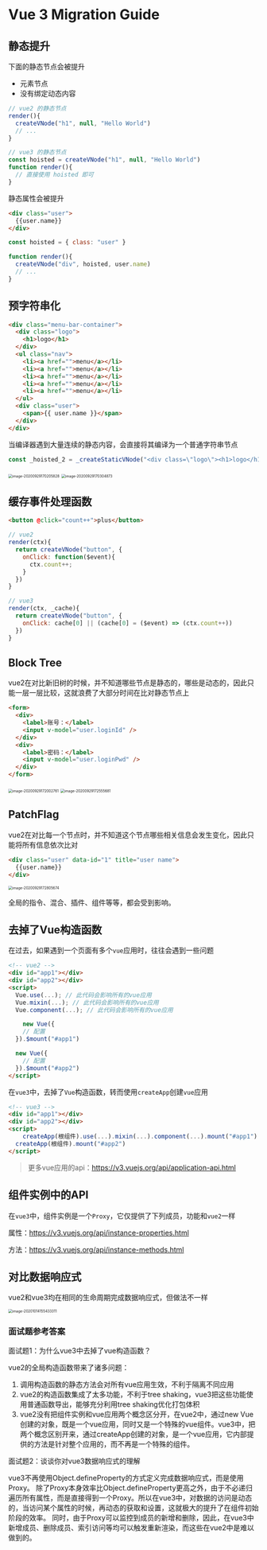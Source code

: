 # Vue 3 Migration Guide

## 静态提升

下面的静态节点会被提升

- 元素节点
- 没有绑定动态内容

```js
// vue2 的静态节点
render(){
  createVNode("h1", null, "Hello World")
  // ...
}

// vue3 的静态节点
const hoisted = createVNode("h1", null, "Hello World")
function render(){
  // 直接使用 hoisted 即可
}
```

静态属性会被提升

```html
<div class="user">
  {{user.name}}
</div>
```

```js
const hoisted = { class: "user" }

function render(){
  createVNode("div", hoisted, user.name)
  // ...
}
```

## 预字符串化

```html
<div class="menu-bar-container">
  <div class="logo">
    <h1>logo</h1>
  </div>
  <ul class="nav">
    <li><a href="">menu</a></li>
    <li><a href="">menu</a></li>
    <li><a href="">menu</a></li>
    <li><a href="">menu</a></li>
    <li><a href="">menu</a></li>
  </ul>
  <div class="user">
    <span>{{ user.name }}</span>
  </div>
</div>
```

当编译器遇到大量连续的静态内容，会直接将其编译为一个普通字符串节点

```js
const _hoisted_2 = _createStaticVNode("<div class=\"logo\"><h1>logo</h1></div><ul class=\"nav\"><li><a href=\"\">menu</a></li><li><a href=\"\">menu</a></li><li><a href=\"\">menu</a></li><li><a href=\"\">menu</a></li><li><a href=\"\">menu</a></li></ul>")
```

<img src="http://mdrs.yuanjin.tech/img/20200929170205.png" alt="image-20200929170205828" style="zoom:50%;" />

<img src="http://mdrs.yuanjin.tech/img/20200929170304.png" alt="image-20200929170304873" style="zoom:50%;" />

## 缓存事件处理函数

```html
<button @click="count++">plus</button>
```

```js
// vue2
render(ctx){
  return createVNode("button", {
    onClick: function($event){
      ctx.count++;
    }
  })
}

// vue3
render(ctx, _cache){
  return createVNode("button", {
    onClick: cache[0] || (cache[0] = ($event) => (ctx.count++))
  })
}
```

## Block Tree

vue2在对比新旧树的时候，并不知道哪些节点是静态的，哪些是动态的，因此只能一层一层比较，这就浪费了大部分时间在比对静态节点上

```html
<form>
  <div>
    <label>账号：</label>
    <input v-model="user.loginId" />
  </div>
  <div>
    <label>密码：</label>
    <input v-model="user.loginPwd" />
  </div>
</form>
```

<img src="http://mdrs.yuanjin.tech/img/20200929172002.png" alt="image-20200929172002761" style="zoom:50%;" />

<img src="http://mdrs.yuanjin.tech/img/20200929172555.png" alt="image-20200929172555681" style="zoom:50%;" />

## PatchFlag

vue2在对比每一个节点时，并不知道这个节点哪些相关信息会发生变化，因此只能将所有信息依次比对

```html
<div class="user" data-id="1" title="user name">
  {{user.name}}
</div>
```

<img src="http://mdrs.yuanjin.tech/img/20200929172805.png" alt="image-20200929172805674" style="zoom:50%;" />

全局的指令、混合、插件、组件等等，都会受到影响。

## 去掉了Vue构造函数

在过去，如果遇到一个页面有多个`vue`应用时，往往会遇到一些问题

```html
<!-- vue2 -->
<div id="app1"></div>
<div id="app2"></div>
<script>
  Vue.use(...); // 此代码会影响所有的vue应用
  Vue.mixin(...); // 此代码会影响所有的vue应用
  Vue.component(...); // 此代码会影响所有的vue应用

	new Vue({
    // 配置
  }).$mount("#app1")

  new Vue({
    // 配置
  }).$mount("#app2")
</script>
```

在`vue3`中，去掉了`Vue`构造函数，转而使用`createApp`创建`vue`应用

```html
<!-- vue3 -->
<div id="app1"></div>
<div id="app2"></div>
<script>
	createApp(根组件).use(...).mixin(...).component(...).mount("#app1")
  createApp(根组件).mount("#app2")
</script>
```

> 更多vue应用的api：https://v3.vuejs.org/api/application-api.html

## 组件实例中的API

在`vue3`中，组件实例是一个`Proxy`，它仅提供了下列成员，功能和`vue2`一样

属性：https://v3.vuejs.org/api/instance-properties.html

方法：https://v3.vuejs.org/api/instance-methods.html

## 对比数据响应式

vue2和vue3均在相同的生命周期完成数据响应式，但做法不一样

<img src="http://mdrs.yuanjin.tech/img/20201014155433.png" alt="image-20201014155433311" style="zoom:50%;" />

### 面试题参考答案

面试题1：为什么vue3中去掉了vue构造函数？

vue2的全局构造函数带来了诸多问题：

1. 调用构造函数的静态方法会对所有vue应用生效，不利于隔离不同应用
2. vue2的构造函数集成了太多功能，不利于tree shaking，vue3把这些功能使用普通函数导出，能够充分利用tree shaking优化打包体积
3. vue2没有把组件实例和vue应用两个概念区分开，在vue2中，通过new Vue创建的对象，既是一个vue应用，同时又是一个特殊的vue组件。vue3中，把两个概念区别开来，通过createApp创建的对象，是一个vue应用，它内部提供的方法是针对整个应用的，而不再是一个特殊的组件。

面试题2：谈谈你对vue3数据响应式的理解

vue3不再使用Object.defineProperty的方式定义完成数据响应式，而是使用Proxy。
除了Proxy本身效率比Object.defineProperty更高之外，由于不必递归遍历所有属性，而是直接得到一个Proxy。所以在vue3中，对数据的访问是动态的，当访问某个属性的时候，再动态的获取和设置，这就极大的提升了在组件初始阶段的效率。
同时，由于Proxy可以监控到成员的新增和删除，因此，在vue3中新增成员、删除成员、索引访问等均可以触发重新渲染，而这些在vue2中是难以做到的。
